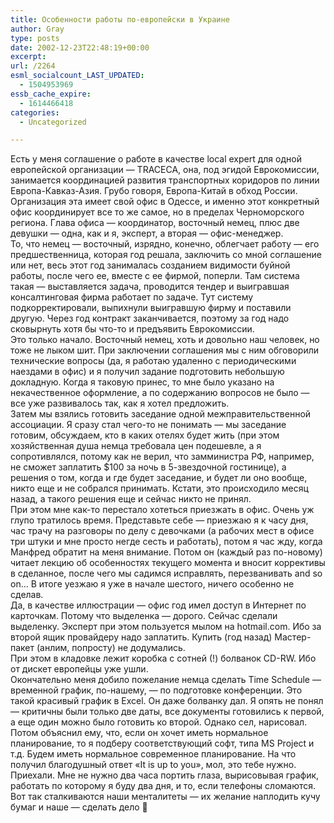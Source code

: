 ```yaml
---
title: Особенности работы по-европейски в Украине
author: Gray
type: posts
date: 2002-12-23T22:48:19+00:00
excerpt:
url: /2264
esml_socialcount_LAST_UPDATED:
  - 1504953969
essb_cache_expire:
  - 1614466418
categories:
  - Uncategorized

---
```








Есть у меня соглашение о работе в качестве local expert для одной европейской организации &#8212; TRACECA, она, под эгидой Еврокомиссии, занимается координацией развития транспортных коридоров по линии Европа-Кавказ-Азия. Грубо говоря, Европа-Китай в обход России. Организация эта имеет свой офис в Одессе, и именно этот конкретный офис координирует все то же самое, но в пределах Черноморского региона. Глава офиса &#8212; координатор, восточный немец, плюс две девушки &#8212; одна, как и я, эксперт, а вторая &#8212; офис-менеджер.  
То, что немец &#8212; восточный, изрядно, конечно, облегчает работу &#8212; его предшественница, которая год решала, заключить со мной соглашение или нет, весь этот год занималась созданием видимости буйной работы, после чего ее, вместе с ее фирмой, поперли. Там система такая &#8212; выставляется задача, проводится тендер и выигравшая консалтинговая фирма работает по задаче. Тут систему подкорректировали, выпихнули выигравшую фирму и поставили другую. Через год контракт заканчивается, поэтому за год надо сковырнуть хотя бы что-то и предъявить Еврокомиссии.  
Это только начало. Восточный немец, хоть и довольно наш человек, но тоже не лыком шит. При заключении соглашения мы с ним обговорили технические вопросы (да, я работаю удаленно с периодическими наездами в офис) и я получил задание подготовить небольшую докладную. Когда я таковую принес, то мне было указано на некачественное оформление, а по содержанию вопросов не было &#8212; все уже развивалось так, как я хотел предложить.  
Затем мы взялись готовить заседание одной межправительственной ассоциации. Я сразу стал чего-то не понимать &#8212; мы заседание готовим, обсуждаем, кто в каких отелях будет жить (при этом хозяйственная душа немца требовала цен подешевле, а я сопротивлялся, потому как не верил, что замминистра РФ, например, не сможет заплатить $100 за ночь в 5-звездочной гостинице), а решения о том, когда и где будет заседание, и будет ли оно вообще, никто еще и не собрался принимать. Кстати, это происходило месяц назад, а такого решения еще и сейчас никто не принял.  
При этом мне как-то перестало хотеться приезжать в офис. Очень уж глупо тратилось время. Представьте себе &#8212; приезжаю я к часу дня, час трачу на разговоры по делу с девочками (а рабочих мест в офисе три штуки и мне просто негде сесть и работать), потом я час жду, когда Манфред обратит на меня внимание. Потом он (каждый раз по-новому) читает лекцию об особенностях текущего момента и вносит коррективы в сделанное, после чего мы садимся исправлять, перезванивать and so on&#8230; В итоге уезжаю я уже в начале шестого, ничего особенно не сделав.  
Да, в качестве иллюстрации &#8212; офис год имел доступ в Интернет по карточкам. Потому что выделенка &#8212; дорого. Сейчас сделали выделенку. Эксперт при этом пользуется мылом на hotmail.com. Ибо за второй ящик провайдеру надо заплатить. Купить (год назад) Мастер-пакет (анлим, попросту) не додумались.  
При этом в кладовке лежит коробка с сотней (!) болванок CD-RW. Ибо от дискет европейцы уже ушли.  
Окончательно меня добило пожелание немца сделать Time Schedule &#8212; временной график, по-нашему, &#8212; по подготовке конференции. Это такой красивый график в Excel. Он даже болванку дал. Я опять не понял &#8212; критичны были только две даты, все документы готовились к первой, а еще один можно было готовить ко второй. Однако сел, нарисовал. Потом объяснил ему, что, если он хочет иметь нормальное планирование, то я подберу соответствующий софт, типа MS Project и т.д. Будем иметь нормальное современное планирование. На что получил благодушный ответ &#171;It is up to you&#187;, мол, это тебе нужно. Приехали. Мне не нужно два часа портить глаза, вырисовывая график, работать по которому я буду два дня, и то, если телефоны сломаются.  
Вот так сталкиваются наши менталитеты &#8212; их желание наплодить кучу бумаг и наше &#8212; сделать дело 🙂